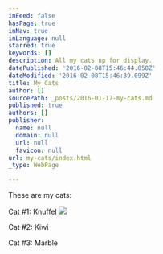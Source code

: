 ```yaml
---
inFeed: false
hasPage: true
inNav: true
inLanguage: null
starred: true
keywords: []
description: All my cats up for display.
datePublished: '2016-02-08T15:46:44.858Z'
dateModified: '2016-02-08T15:46:39.099Z'
title: My Cats
author: []
sourcePath: _posts/2016-01-17-my-cats.md
published: true
authors: []
publisher:
  name: null
  domain: null
  url: null
  favicon: null
url: my-cats/index.html
_type: WebPage

---
```

These are my cats:

Cat \#1: Knuffel
![](https://the-grid-user-content.s3-us-west-2.amazonaws.com/b68296b4-c04d-40bc-a0e9-9c2884514bf5.jpg)

Cat \#2: Kiwi

Cat \#3: Marble